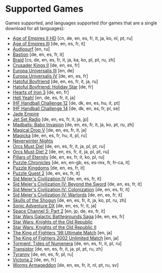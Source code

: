 ﻿Supported Games
===============
Games supported, and languages supported (for games that are a single download for all languages):


* [Age of Empires II HD](http://store.steampowered.com/app/221380/) \[cn, de, en, es, fr, it, ja, ko, nl, pt, ru\]
* [Age of Empires III](http://store.steampowered.com/app/105450/) \[de, en, es, fr, it\]
* [Audiosurf](http://store.steampowered.com/app/12900/) \[en, ru\]
* [Bastion](http://store.steampowered.com/app/107100/) \[de, en, es, fr, it\]
* [Braid](http://store.steampowered.com/app/26800/) \[cs, de, en, es, fr, it, ja, ka, ko, pl, pt, ru, zh\]
* [Crusader Kings II](http://store.steampowered.com/app/203770/) \[de, en, es, fr\]
* [Europa Universalis III](http://store.steampowered.com/app/25800/) \[en, de\]
* [Europa Universalis IV](http://store.steampowered.com/app/236850/) \[de, en, es, fr\]
* [Hatoful Boyfriend](http://store.steampowered.com/app/310080/) \[de, en, es, fr, it, ja, ru\]
* [Hatoful Boyfriend: Holiday Star](http://store.steampowered.com/app/377080/) \[de, fr\]
* [Hearts of Iron 3](http://store.steampowered.com/app/25890/) \[de, en, fr\]
* [Hell Yeah!](http://store.steampowered.com/app/205230/) \[en, de, es, fr, it, ja\]
* [IHF Handball Challenge 12](http://store.steampowered.com/app/283490/) \[de, dk, en, es, hu, it, pt\]
* [IHF Handball Challenge 14](http://store.steampowered.com/app/279460/) \[de, dk, en, es, fr, pl, se\]
* [Jade Empire](http://store.steampowered.com/app/7110/) 
* [Jet Set Radio](http://store.steampowered.com/app/205950/) \[de, en, es, fr, it, ja, jp\]
* [Madballs: Babo Invasion](http://store.steampowered.com/app/25700/) \[de, en, es, fr, it, ja, ko, pt, ru, zh\]
* [Magical Drop V](http://store.steampowered.com/app/204960/) \[de, en, es, fr, it, ja\]
* [Magicka](http://store.steampowered.com/app/42910/) \[de, en, es, fr, hu, it, pl, ru\]
* [Neverwinter Nights](https://www.gog.com/game/neverwinter_nights_diamond_edition)
* [Orcs Must Die!](http://store.steampowered.com/app/102600/) \[de, en, es, fr, it, ja, pl, pt, ru\]
* [Orcs Must Die! 2](http://store.steampowered.com/app/201790/) \[de, en, es, fr, it, ja, pl, pt, ru\]
* [Pillars of Eternity](http://store.steampowered.com/app/291650/) \[de, en, es, fr, it, ko, pl, ru\]
* [Puzzle Chronicles](http://store.steampowered.com/app/19020/) \[de, en, en-gb, es, es-mx, fr, fr-ca, it\]
* [Puzzle Kingdoms](http://store.steampowered.com/app/23700/) \[de, en, es, fr, it\]
* [Puzzle Quest 2](http://store.steampowered.com/app/47540/) \[de, en, es, fr, it\]
* [Sid Meier's Civilization IV](http://store.steampowered.com/app/3900/) \[de, en, es, fr, it\]
* [Sid Meier's Civilization IV: Beyond the Sword](http://store.steampowered.com/app/8800/) \[de, en, es, fr, it\]
* [Sid Meier's Civilization IV: Colonization](http://store.steampowered.com/app/16810/) \[de, en, es, fr, it\]
* [Sid Meier's Civilization IV: Warlords](http://store.steampowered.com/app/3990/) \[de, en, es, fr, it\]
* [Skulls of the Shogun](http://store.steampowered.com/app/228960/) \[de, en, es, fr, it, ja, ko, pt, ru, zh\]
* [Sonic Adventure DX](http://store.steampowered.com/app/71250/) \[de, en, es, fr, it, ja\]
* [Space Channel 5: Part 2](http://store.steampowered.com/app/71260/) \[en, jp, de, es, fr, it\]
* [Star Wars Galactic Battlegrounds Saga](http://store.steampowered.com/app/356500/) \[de, en, es, fr\]
* [Star Wars: Knights of the Old Republic](http://store.steampowered.com/app/32370)
* [Star Wars: Knights of the Old Republic II](http://store.steampowered.com/app/208580/)
* [The King of Fighters '98 Ultimate Match](http://store.steampowered.com/app/222420/) \[en, ja\]
* [The King of Fighters 2002 Unlimited Match](http://store.steampowered.com/app/222440/) \[en, ja\]
* [Torment: Tides of Numenera](http://store.steampowered.com/app/272270/Torment_Tides_of_Numenera/) \[de, en, es, fr, it, pl, ru\]
* [Transistor](http://store.steampowered.com/app/237930/) \[de, en, es, fr, it, ja, pl, pt, ru, zh]
* [Tyranny](http://store.steampowered.com/app/362960/Tyranny/) \[de, en, es, fr, pl, ru\]
* [Victoria 2](http://store.steampowered.com/app/42960/) \[de, en, fr\]
* [Worms Armageddon](http://store.steampowered.com/app/217200/) \[de, en, es, fr, it, nl, pt, ru, sv\]
